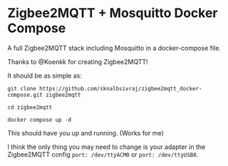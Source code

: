 # Zigbee2MQTT + Mosquitto Docker Compose
A full Zigbee2MQTT stack including Mosquitto in a docker-compose file.

Thanks to @Koenkk for creating Zigbee2MQTT!

It should be as simple as:
```
git clone https://github.com/sknalbsivraj/zigbee2mqtt_docker-compose.git zigbee2mqtt
```

```
cd zigbee2mqtt
``` 

```
docker compose up -d
```

This should have you up and running. (Works for me)

I think the only thing you may need to change is your adapter in the Zigbee2MQTT config ```port: /dev/ttyACM0``` or ```port: /dev/ttyUSB0```.
